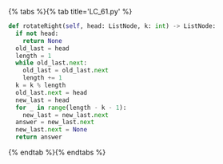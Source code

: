 {% tabs %}{% tab title='LC_61.py' %}

```py
def rotateRight(self, head: ListNode, k: int) -> ListNode:
  if not head:
    return None
  old_last = head
  length = 1
  while old_last.next:
    old_last = old_last.next
    length += 1
  k = k % length
  old_last.next = head
  new_last = head
  for _ in range(length - k - 1):
    new_last = new_last.next
  answer = new_last.next
  new_last.next = None
  return answer
```

{% endtab %}{% endtabs %}

